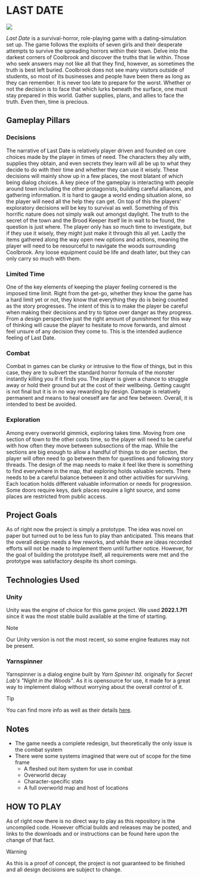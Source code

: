 
# __LAST DATE__

[![](https://img.youtube.com/vi/4AC5_KpQ0t0/maxresdefault.jpg)](https://youtu.be/4AC5_KpQ0t0)

_Last Date_ is a survival-horror, role-playing game with a dating-simulation set up. The game follows the exploits of seven girls and their desperate attempts to survive the spreading horrors within their town. Delve into the darkest corners of Coolbrook and discover the truths that lie within. Those who seek answers may not like all that they find, however, as sometimes the truth is best left buried. Coolbrook does not see many visitors outside of students, so most of its businesses and people have been there as long as they can remember. It is never too late to prepare for the worst. Whether or not the decision is to face that which lurks beneath the surface, one must stay prepared in this world. Gather supplies, plans, and allies to face the truth. Even then, time is precious.

## __Gameplay Pillars__

### __Decisions__

The narrative of Last Date is relatively player driven and founded on core choices made by the player in times of need. The characters they ally with, supplies they obtain, and even secrets they learn will all be up to what they decide to do with their time and whether they can use it wisely. These decisions will mainly show up in a few places, the most blatant of which being dialog choices. A key piece of the gameplay is interacting with people around town including the other protagonists, building careful alliances, and gathering information. It is hard to gauge a world ending situation alone, so the player will need all the help they can get. On top of this the players’ exploratory decisions will be key to survival as well. Something of this horrific nature does not simply walk out amongst daylight. The truth to the secret of the town and the Brood Keeper itself lie in wait to be found, the question is just where. The player only has so much time to investigate, but if they use it wisely, they might just make it through this all yet. Lastly the items gathered along the way open new options and actions, meaning the player will need to be resourceful to navigate the woods surrounding Coolbrook. Any loose equipment could be life and death later, but they can only carry so much with them.

### __Limited Time__

One of the key elements of keeping the player feeling cornered is the imposed time limit. Right from the get-go, whether they know the game has a hard limit yet or not, they know that everything they do is being counted as the story progresses. The intent of this is to make the player be careful when making their decisions and try to tiptoe over danger as they progress. From a design perspective just the right amount of punishment for this way of thinking will cause the player to hesitate to move forwards, and almost feel unsure of any decision they come to. This is the intended audience feeling of Last Date.

### __Combat__

Combat in games can be clunky or intrusive to the flow of things, but in this case, they are to subvert the standard horror formula of the monster instantly killing you if it finds you. The player is given a chance to struggle away or hold their ground but at the cost of their wellbeing. Getting caught is not final but it is in no way rewarding by design. Damage is relatively permanent and means to heal oneself are far and few between. Overall, it is intended to best be avoided.

### __Exploration__

Among every overworld gimmick, exploring takes time. Moving from one section of town to the other costs time, so the player will need to be careful with how often they move between subsections of the map. While the sections are big enough to allow a handful of things to do per section, the player will often need to go between them for questlines and following story threads. The design of the map needs to make it feel like there is something to find everywhere in the map, that exploring holds valuable secrets. There needs to be a careful balance between it and other activities for surviving. Each location holds different valuable information or needs for progression. Some doors require keys, dark places require a light source, and some places are restricted from public access. 

## __Project Goals__

As of right now the project is simply a prototype. The idea was novel on paper but turned out to be less fun to play than anticipated. This means that the overall design needs a few reworks, and while there are ideas recorded efforts will not be made to implement them until further notice. However, for the goal of building the prototype itself, all requirements were met and the prototype was satisfactory despite its short comings.

## __Technologies Used__

### __Unity__

Unity was the engine of choice for this game project. We used __2022.1.7f1__ since it was the most stable build available at the time of starting.

> [!NOTE]
> Our Unity version is not the most recent, so some engine features may not be present.

### __Yarnspinner__

Yarnspinner is a dialog engine built by _Yarn Spinner ltd._ originally for _Secret Lab's "Night in the Woods"_. As it is opensource for use, it made for a great way to implement dialog without worrying about the overall control of it. 

> [!TIP]
> You can find more info as well as their details [here](https://www.yarnspinner.dev).

## __Notes__

* The game needs a complete redesign, but theoretically the only issue is the combat system
* There were some systems imagined that were out of scope for the time frame
  * A fleshed out item system for use in combat
  * Overworld decay
  * Character-specific stats
  * A full overworld map and host of locations

## __HOW TO PLAY__

As of right now there is no direct way to play as this repository is the uncompiled code. However official builds and releases may be posted, and links to the downloads and or instructions can be found here upon the change of that fact.

> [!WARNING]
> As this is a proof of concept, the project is not guaranteed to be finished and all design decisions are subject to change.